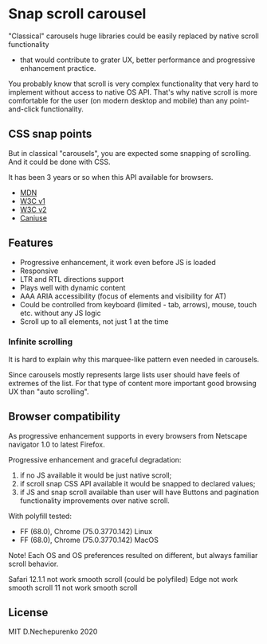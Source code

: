 # Snap scroll carousel

"Classical" carousels huge libraries could be easily replaced by native scroll functionality
 - that would contribute to grater UX, better performance and progressive enhancement practice.

You probably know that scroll is very complex functionality that very hard to implement without access to native OS API. 
That's why native scroll is more comfortable for the user (on modern desktop and mobile) than any point-and-click functionality.

## CSS snap points

But in classical "carousels", you are expected some snapping of scrolling. 
And it could be done with CSS. 

It has been 3 years or so when this API available for browsers. 

* [MDN](https://developer.mozilla.org/en-US/docs/Web/CSS/scroll-snap-type)
* [W3C v1](https://www.w3.org/TR/2015/WD-css-snappoints-1-20150326/)
* [W3C v2](https://www.w3.org/TR/css-scroll-snap-1/)
* [Caniuse](https://caniuse.com/#feat=css-snappoints)

## Features

* Progressive enhancement, it work even before JS is loaded
* Responsive
* LTR and RTL directions support
* Plays well with dynamic content
* AAA ARIA accessibility (focus of elements and visibility for AT)
* Could be controlled from keyboard (limited - tab, arrows), mouse, touch etc. without any JS logic
* Scroll up to all elements, not just 1 at the time

### Infinite scrolling

It is hard to explain why this marquee-like pattern even needed in carousels.

Since carousels mostly represents large lists user should have feels of extremes of the list.
For that type of content more important good browsing UX than "auto scrolling".

## Browser compatibility

As progressive enhancement supports in every browsers from Netscape navigator 1.0 to latest Firefox.

Progressive enhancement and graceful degradation: 

1) if no JS available it would be just native scroll;
2) if scroll snap CSS API available it would be snapped to declared values;
3) if JS and snap scroll available than user will have Buttons and pagination functionality improvements over native scroll.

With polyfill tested:

* FF (68.0), Chrome (75.0.3770.142) Linux
* FF (68.0), Chrome (75.0.3770.142) MacOS

Note! Each OS and OS preferences resulted on different, but always familiar scroll behavior.

Safari 12.1.1 not work smooth scroll (could be polyfiled)
Edge not work smooth scroll
11 not work smooth scroll

## License

MIT D.Nechepurenko 2020
